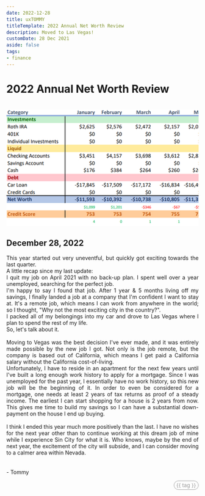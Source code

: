 ```yaml
---
date: 2022-12-28
title: uxTOMMY
titleTemplate: 2022 Annual Net Worth Review
description: Moved to Las Vegas!
customDate: 28 Dec 2021
aside: false
tags:
- finance
---
```


<h1>2022 Annual Net Worth Review</h1>

<br>
<div id="imgWindow">
<img src="../assets/blogpics/2022-NetWorth-Update.jpg" alt="A snippet of a spreadsheet breaking down Tommy's finances for 2022."/>
</div>

<h2>December 28, 2022</h2>

<p>
    This year started out very uneventful, but quickly got exciting towards the last quarter.
    <br>
    A little recap since my last update:
    <br>
    I quit my job on April 2021 with no back-up plan. I spent well over a year unemployed, searching for the perfect job.
    <br>
    I'm happy to say I found that job. After 1 year & 5 months living off my savings, I finally landed a job at a company that I'm confident I want to stay at. It's a remote job, which means I can work from anywhere in the world; so I thought, "Why not the most exciting city in the country?".
    <br>
    I packed all of my belongings into my car and drove to Las Vegas where I plan to spend the rest of my life.
    <br>
    So, let's talk about it.
    <br><br>
    Moving to Vegas was the best decision I've ever made, and it was entirely made possible by the new job I got. Not only is the job remote, but the company is based out of California, which means I get paid a California salary without the California cost-of-living.
    <br>
    Unfortunately, I have to reside in an apartment for the next few years until I've built a long enough work history to apply for a mortgage. Since I was unemployed for the past year, I essentially have no work history, so this new job will be the beginning of it. In order to even be considered for a mortgage, one needs at least 2 years of tax returns as proof of a steady income. The earliest I can start shopping for a house is 2 years from now. This gives me time to build my savings so I can have a substantial down-payment on the house I end up buying.
    <br><br>
    I think I ended this year much more positively than the last. I have no wishes for the next year other than to continue working at this dream job of mine while I experience Sin City for what it is. Who knows, maybe by the end of next year, the excitement of the city will subside, and I can consider moving to a calmer area within Nevada.
    <br><br><br>
    - Tommy
</p>

<div v-for="blog in blogs">
    <span id="tags" v-if="blog.basename == '2022-12-28'">
        <span id="tagPills" v-for="tag in blog.tags">
            {{ tag }}
        </span>
    </span>
</div>

<style scoped>
#imgWindow {
    width: 100%;
    overflow-x: scroll;
}
img {
    min-width: 200%;
}
p {
    text-align: justify;
}

#tags {
    display: flex;
    justify-content: end;
}
#tagPills {
    color: #999;
    font-size: .85rem;
    border: 1px #999 solid;
    border-radius: 1rem;
    padding: 3px 6px;
    margin-left: 4px;
}
</style>

<script>
export default {
    data() {
        return {
            blogs: <!--@include: ../blogs-metadata.json-->
        }
    }
}
</script>